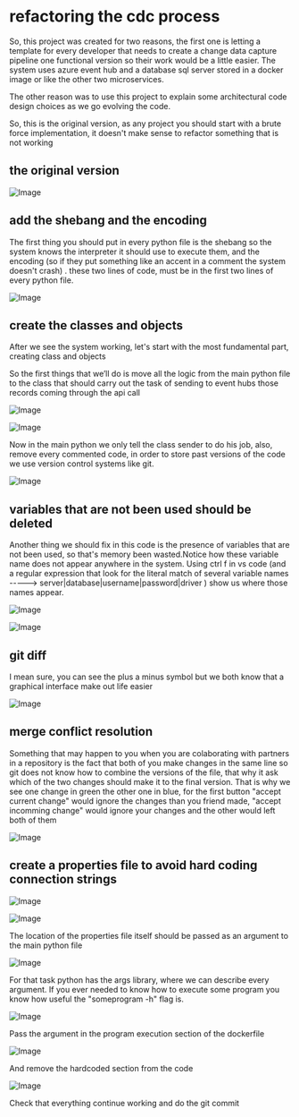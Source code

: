 # refactoring the cdc process

So, this project was created for two reasons, the first one is letting a template for every developer that needs to create a change data capture pipeline one functional version so their work would be a little easier. The system uses azure event hub and a database sql server stored in a docker image or like the other two  microservices.

The other reason was to use this project to explain some architectural code design choices as we go evolving the code.

So, this is the original version, as any project you should start with a brute force implementation, it doesn't make sense to refactor something that is not working

## the original version

![Image](img/originalVersion.png "original version command image")


## add the shebang and the encoding

The first thing you should put in every python file is the shebang so the system knows the interpreter it should use to execute them, and the encoding (so if they put something like an accent in a comment the system doesn't crash) . these two lines of code, must be in the first two lines of every python file.

![Image](img/sheBangEncoding.png "shebang encoding command image")

## create the classes and objects

After we see the system working, let's start with the most fundamental part, creating class and objects

So the first things that we’ll do is move all the logic from the main python file to the class that should carry out the task of sending to event hubs those records coming through the api call


![Image](img/sequentialCode_1.png "sequential Code_1 command image")

![Image](img/sequentialCode_2.png "sequential Code_2 command image")

Now in the main python we only tell the class sender to do his job, also, remove every commented code, in order to store past versions of the code we use version control systems like git.

![Image](img/addedClass.png "added the class and object command image")


## variables that are not been used should be deleted

Another thing we should fix in this code is the presence of variables that are not been used, so that's memory been wasted.Notice how these variable name does not appear anywhere in the system. Using ctrl f in vs code (and a regular expression that look for the literal match of several variable names  -----> server|database|username|password|driver ) show us where those names appear.

![Image](img/variablesNotUsed.png "variables not used command image")

![Image](img/variablesAlreadyDeleted.png "variables already deleted command image")

## git diff

I mean sure, you can see the plus a minus symbol but we both know that a graphical interface make out life easier

![Image](img/gitDiff.png "git Diff command image")

## merge conflict resolution

Something that may happen to you when you are colaborating with partners in a repository is the fact that both of you make changes in the same line so git does not know how to combine the versions of the file, that why it ask which of the two changes should make it to the final version. That is why we see one change in green the other one in blue, for the first button "accept current change" would ignore the changes than you friend made, "accept incomming change" would ignore your changes and the other would left both of them

![Image](img/mergeConflictResolution.png "merge conflict resolution command image")

## create a properties file to avoid hard coding connection strings

![Image](img/beforePropertiesFile.png "before Properties File")

![Image](img/afterPropertiesFile.png "after Properties File")

The location of the properties file itself should be passed as an argument to the main python file

![Image](img/propertiesFileHardCoded.png "properties File Hard Coded")

For that task python has the args library, where we can describe every argument. If you ever needed to know how to execute some program you know how useful the "someprogram -h" flag is.

![Image](img/receivingArguments.png "receiving Arguments")

Pass the argument in the program execution section of the dockerfile

![Image](img/passingArguments.png "passing Arguments")

And remove the hardcoded section from the code

![Image](img/removeHardCodeConnection.png "passing Arguments")

Check that everything continue working and do the git commit




